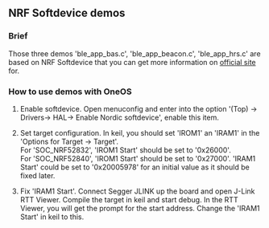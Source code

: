 ## NRF Softdevice demos

### Brief

Those three demos 'ble_app_bas.c', 'ble_app_beacon.c', 'ble_app_hrs.c' are based on NRF Softdevice that you can get more information on [official site](https://infocenter.nordicsemi.com/index.jsp?topic=%2Fstruct_nrf52%2Fstruct%2Fnrf52_softdevices.html) for.

### How to use demos with OneOS

1. Enable softdevice. Open menuconfig and enter into the option '(Top) → Drivers→ HAL→ Enable Nordic softdevice', enable this item.  

2. Set target configuration. In keil, you should set 'IROM1' an 'IRAM1' in the 'Options for Target → Target'.  
For 'SOC_NRF52832', 'IROM1 Start' should be set to '0x26000'.  
For 'SOC_NRF52840', 'IROM1 Start' should be set to '0x27000'.
'IRAM1 Start' could be set to '0x20005978' for an initial value as it should be fixed later.

3. Fix 'IRAM1 Start'. Connect Segger JLINK up the board and open J-Link RTT Viewer. Compile the target in keil and start debug.  In the RTT Viewer, you will get the prompt for the start address. Change the 'IRAM1 Start' in keil to this.